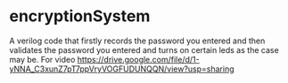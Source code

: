 # encryptionSystem
A verilog code that firstly records the password you entered and then validates the password you entered and turns on certain leds as the case may be. For video https://drive.google.com/file/d/1-yNNA_C3xunZ7pT7ppVryVOGFUDUNQQN/view?usp=sharing
